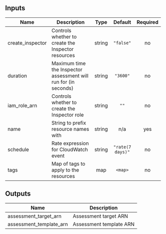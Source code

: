 ## Inputs

| Name | Description | Type | Default | Required |
|------|-------------|:----:|:-----:|:-----:|
| create\_inspector | Controls whether to create the Inspector resources | string | `"false"` | no |
| duration | Maximum time the Inspector assessment will run for (in seconds) | string | `"3600"` | no |
| iam\_role\_arn | Controls whether to create the Inspector role | string | `""` | no |
| name | String to prefix resource names with | string | n/a | yes |
| schedule | Rate expression for CloudWatch event | string | `"rate(7 days)"` | no |
| tags | Map of tags to apply to the resources | map | `<map>` | no |

## Outputs

| Name | Description |
|------|-------------|
| assessment\_target\_arn | Assessment target ARN |
| assessment\_template\_arn | Assessment template ARN |

